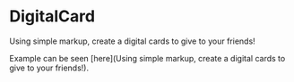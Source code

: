 # DigitalCard
Using simple markup, create a digital cards to give to your friends!

Example can be seen [here](Using simple markup, create a digital cards to give to your friends!).
